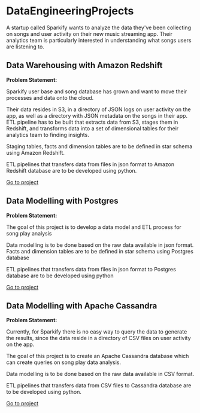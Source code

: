 # DataEngineeringProjects

A startup called Sparkify wants to analyze the data they've been collecting on songs and user activity on their new music streaming app. Their analytics team is particularly interested in understanding what songs users are listening to. 

## Data Warehousing with Amazon Redshift
 **Problem Statement:**
 
Sparkify user base and song database has grown and want to move their processes and data onto the cloud. 

Their data resides in S3, in a directory of JSON logs on user activity on the app, as well as a directory with JSON metadata on the songs in their app. ETL pipeline has to be built that extracts data from S3, stages them in Redshift, and transforms data into a set of dimensional tables for their analytics team to finding insights.

Staging tables, facts and dimension tables are to be defined in star schema using Amazon Redshift.

ETL pipelines that transfers data from files in json format to Amazon Redshift database are to be developed using python.

[Go to project](https://github.com/RangaAmirapu/DataEngineeringProjects/tree/master/DataWarehousingWithAmazonRedshift)

## Data Modelling with Postgres
 **Problem Statement:**
 
 The goal of this project is to develop a data model and ETL process for song play analysis

Data modelling is to be done based on the raw data available in json format. Facts and dimension tables are to be defined in star schema using Postgres database

ETL pipelines that transfers data from files in json format to Postgres database are to be developed using python

 [Go to project](https://github.com/RangaAmirapu/DataEngineeringProjects/tree/master/DataModelingWithPostgres)

## Data Modelling with Apache Cassandra

 **Problem Statement:**
 
Currently, for Sparkify there is no easy way to query the data to generate the results, since the data reside in a directory of CSV files on user activity on the app.

The goal of this project is to create an Apache Cassandra database which can create queries on song play data analysis.

Data modelling is to be done based on the raw data available in CSV format.

ETL pipelines that transfers data from CSV files to Cassandra database are to be developed using python.

[Go to project](https://github.com/RangaAmirapu/DataEngineeringProjects/tree/master/DataModellingWithCassandra)